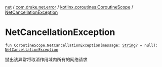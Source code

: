 [net](../../index.md) / [com.drake.net.error](../index.md) / [kotlinx.coroutines.CoroutineScope](index.md) / [NetCancellationException](./-net-cancellation-exception.md)

# NetCancellationException

`fun CoroutineScope.NetCancellationException(message: `[`String`](https://kotlinlang.org/api/latest/jvm/stdlib/kotlin/-string/index.html)`? = null): `[`NetCancellationException`](../-net-cancellation-exception/index.md)

抛出该异常将取消作用域内所有的网络请求

